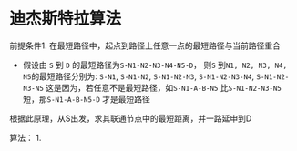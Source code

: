 # 迪杰斯特拉算法

前提条件1. 在最短路径中，起点到路径上任意一点的最短路径与当前路径重合
- 假设由 `S` 到 `D` 的最短路径为`S-N1-N2-N3-N4-N5-D`， 则`S` 到`N1, N2, N3, N4, N5`的最短路径分别为:
   `S-N1`, `S-N1-N2`, `S-N1-N2-N3`, `S-N1-N2-N3-N4`, `S-N1-N2-N3-N5`
   这是因为，若任意不是最短路径，如`S-N1-A-B-N5` 比`S-N1-N2-N3-N5` 短，那`S-N1-A-B-N5-D` 才是最短路径

根据此原理，从S出发，求其联通节点中的最短距离，并一路延申到D


算法：
1.  

